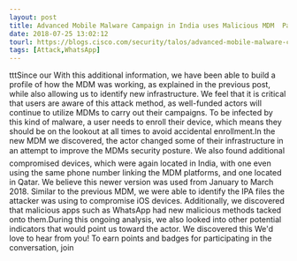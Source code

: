```yaml
---
layout: post
title: Advanced Mobile Malware Campaign in India uses Malicious MDM  Part 2
date: 2018-07-25 13:02:12
tourl: https://blogs.cisco.com/security/talos/advanced-mobile-malware-campaign-in-india-uses-malicious-mdm-part-2
tags: [Attack,WhatsApp]
---
```

tttSince our With this additional information, we have been able to build a profile of how the MDM was working, as explained in the previous post, while also allowing us to identify new infrastructure. We feel that it is critical that users are aware of this attack method, as well-funded actors will continue to utilize MDMs to carry out their campaigns. To be infected by this kind of malware, a user needs to enroll their device, which means they should be on the lookout at all times to avoid accidental enrollment.In the new MDM we discovered, the actor changed some of their infrastructure in an attempt to improve the MDMs security posture. We also found additional compromised devices, which were again located in India, with one even using the same phone number linking the MDM platforms, and one located in Qatar. We believe this newer version was used from January to March 2018. Similar to the previous MDM, we were able to identify the IPA files the attacker was using to compromise iOS devices. Additionally, we discovered that malicious apps such as WhatsApp had new malicious methods tacked onto them.During this ongoing analysis, we also looked into other potential indicators that would point us toward the actor. We discovered this We'd love to hear from you! To earn points and badges for participating in the conversation, join 